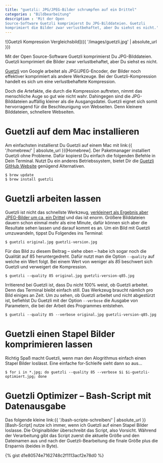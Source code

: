 ```yaml
---
title: "guetzli: JPG/JPEG-Bilder schrumpfen auf ein Drittel"
categories : "Bildbearbeitung"
description : 'Mit der Open
Source-Software Guetzli komprimierst Du JPG-Bilddateien. Guetzli
komprimiert die Bilder zwar verlustbehaftet, aber Du siehst es nicht.'
---
```

![Guetzli Kompression
Vergleichsbild]({{ '/images/guetzli.jpg' | absolute_url }})

Mit der Open Source-Software Guetzli komprimierst Du JPG-Bilddateien.
Guetzli komprimiert die Bilder zwar verlustbehaftet, aber Du siehst es
nicht.

[Guetzli](https://github.com/google/guetzli) von Google arbeitet als
JPG/JPEG-Encoder, der Bilder noch effektiver komprimiert als andere
Werkzeuge. Bei der Guetzli-Kompression handelt es sich um eine
verlustbehaftete Kompression.

Doch die Artefakte, die durch die Kompression auftreten, nimmt das
menschliche Auge so gut wie nicht wahr. Dahingegen sind die
JPG-Bilddateien auffällig kleiner als die Ausgangsdatei. Guetzli eignet
sich somit hervorragend für die Beschleunigung von Webseiten. Denn
kleinere Bilddateien, schnellere Webseiten.

# Guetzli auf dem Mac installieren

Am einfachsten installierst Du Guetzli auf einem Mac mit link:{{
'/homebrew/' | absolute\_url }}\[Homebrew\]. Der Paketmanager
installiert Guetzli ohne Probleme. Dafür kopierst Du einfach die
folgenden Befehle in Dein Terminal. Nutzt Du ein anderes Betriebssystem,
bietet Dir die [Guetzli GitHub
Website](https://github.com/google/guetzli) genügend Alternativen.

    $ brew update
    $ brew install guetzli

# Guetzli arbeiten lassen

Guetzli ist nicht das schnellste Werkzeug, [verkleinert als Ergebnis
aber JPEG-Bilder um ca. ein
Drittel](https://m.heise.de/newsticker/meldung/Googles-Guetzli-Encoder-schrumpft-JPEG-Bilder-um-ein-Drittel-3657823.html)
und das ist enorm. Größere Bilddateien dauern schon einmal mehr als eine
Minute, dafür können sich aber die Resultate sehen lassen und darauf
kommt es an. Um ein Bild mit Guetzli umzuwandeln, tippst Du Folgendes
ins Terminal:

    $ guetzli original.jpg guetzli-version.jpg

Für das Bild zu diesem Beitrag – siehe oben – habe ich sogar noch die
Qualität auf 85 heruntergedreht. Dafür nutzt man die Option `--quality`
auf welche ein Wert folgt. Bei einem Wert von weniger als *85* beschwert
sich Guetzli und verweigert die Kompression.

    $ guetzli --quality 85 original.jpg guetzli-version-q85.jpg

Irritierend bei Guetzli ist, dass Du nicht 100% weist, ob Guetzli
arbeitet. Denn das Terminal bleibt einfach still. Das Werkzeug braucht
nämlich pro Bild einiges an Zeit. Um zu sehen, ob Guetzli arbeitet und
nicht abgestürzt ist, befiehlst Du Guetzli mit der Option `--verbose`
die Ausgabe von Parametern, die bei der Arbeit des Programmes
    entstehen.

    $ guetzli --quality 85 --verbose original.jpg guetzli-version-q85.jpg

# Guetzli einen Stapel Bilder komprimieren lassen

Richtig Spaß macht Guetzli, wenn man den Alogrithmus einfach einen
Stapel Bilder loslässt. Eine einfache for-Schleife sieht dann so
    aus…

    $ for i in *.jpg; do guetzli --quality 85 --verbose $i $i-guetzli-optimiert.jpg; done

# Guetzli Optimizer – Bash-Script mit Datenausgabe

Das folgende kleine link:{{ '/bash-scripte-schreiben/' | absolute\_url
}}\[Bash-Script\] nutze ich immer, wenn ich Guetzli auf einen Stapel
Bilder loslasse. Die Originalbilder überschreibt das Script, also
Vorsicht. Während der Verarbeitung gibt das Script zuerst die aktuelle
Größe und den Dateinamen aus und nach der Guetzli-Bearbeitung die finale
Größe plus die Ersparnis (beides in Byte).

{% gist d1e80574e7162748c2f1113acf2e78d0 %}
